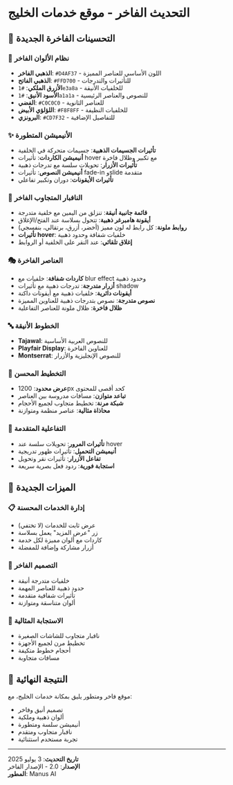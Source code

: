 # التحديث الفاخر - موقع خدمات الخليج

## 🌟 التحسينات الفاخرة الجديدة

### 🎨 نظام الألوان الفاخر
- **الذهبي الفاخر**: `#D4AF37` - اللون الأساسي للعناصر المميزة
- **الذهبي الفاتح**: `#FFD700` - للتأثيرات والتدرجات
- **الأزرق الملكي**: `#1e3a8a` - للخلفيات الأنيقة
- **الأسود الأنيق**: `#1a1a1a` - للنصوص والعناصر الرئيسية
- **الفضي**: `#C0C0C0` - للعناصر الثانوية
- **اللؤلؤي الأبيض**: `#F8F8FF` - للخلفيات النظيفة
- **البرونزي**: `#CD7F32` - للتفاصيل الإضافية

### ✨ الأنيميشن المتطورة
- **تأثيرات الجسيمات الذهبية**: جسيمات متحركة في الخلفية
- **أنيميشن الكاردات**: تأثيرات hover مع تكبير وظلال فاخرة
- **تأثيرات الأزرار**: تحويلات سلسة مع تدرجات ذهبية
- **أنيميشن النصوص**: تأثيرات fade-in وslide متقدمة
- **تأثيرات الأيقونات**: دوران وتكبير تفاعلي

### 📱 النافبار المتجاوب الفاخر
- **قائمة جانبية أنيقة**: تنزلق من اليمين مع خلفية متدرجة
- **أيقونة هامبرغر ذهبية**: تتحول بسلاسة عند الفتح/الإغلاق
- **روابط ملونة**: كل رابط له لون مميز (أخضر، أزرق، برتقالي، بنفسجي)
- **تأثيرات hover**: خلفيات شفافة وحدود ذهبية
- **إغلاق تلقائي**: عند النقر على الخلفية أو الروابط

### 🎭 العناصر الفاخرة
- **كاردات شفافة**: خلفيات مع blur effect وحدود ذهبية
- **أزرار متدرجة**: تدرجات ذهبية مع تأثيرات shadow
- **أيقونات دائرية**: خلفيات ذهبية مع أيقونات داكنة
- **نصوص متدرجة**: نصوص بتدرجات ذهبية للعناوين المميزة
- **ظلال فاخرة**: ظلال ملونة للعناصر التفاعلية

### 🔤 الخطوط الأنيقة
- **Tajawal**: للنصوص العربية الأساسية
- **Playfair Display**: للعناوين الفاخرة
- **Montserrat**: للنصوص الإنجليزية والأزرار

### 📐 التخطيط المحسن
- **عرض محدود**: 1200px كحد أقصى للمحتوى
- **تباعد متوازن**: مسافات مدروسة بين العناصر
- **شبكة مرنة**: تخطيط متجاوب لجميع الأحجام
- **محاذاة مثالية**: عناصر منظمة ومتوازنة

### 🎯 التفاعلية المتقدمة
- **تأثيرات المرور**: تحويلات سلسة عند hover
- **أنيميشن التحميل**: تأثيرات ظهور تدريجية
- **تفاعل الأزرار**: تأثيرات نقر وتحويل
- **استجابة فورية**: ردود فعل بصرية سريعة

## 🚀 الميزات الجديدة

### 📋 إدارة الخدمات المحسنة
- عرض ثابت للخدمات (لا تختفي)
- زر "عرض المزيد" يعمل بسلاسة
- كاردات مع ألوان مميزة لكل خدمة
- أزرار مشاركة وإضافة للمفضلة

### 🎨 التصميم الفاخر
- خلفيات متدرجة أنيقة
- حدود ذهبية للعناصر المهمة
- تأثيرات شفافية متقدمة
- ألوان متناسقة ومتوازنة

### 📱 الاستجابة المثالية
- نافبار متجاوب للشاشات الصغيرة
- تخطيط مرن لجميع الأجهزة
- أحجام خطوط متكيفة
- مسافات متجاوبة

## 🎉 النتيجة النهائية

موقع فاخر ومتطور يليق بمكانة خدمات الخليج، مع:
- تصميم أنيق وفاخر
- ألوان ذهبية وملكية
- أنيميشن سلسة ومتطورة
- نافبار متجاوب ومتقدم
- تجربة مستخدم استثنائية

---

**تاريخ التحديث**: 3 يوليو 2025  
**الإصدار**: 2.0 - الإصدار الفاخر  
**المطور**: Manus AI

